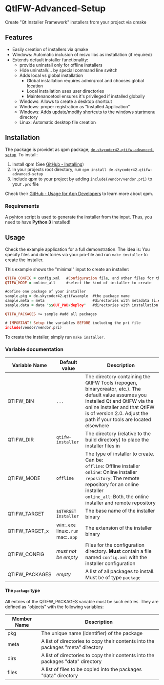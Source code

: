 # QtIFW-Advanced-Setup
Create "Qt Installer Framework" installers from your project via qmake

## Features
- Easily creation of installers via qmake
- Windows: Automatic inclusion of msvc libs as installation (if required)
- Extends default installer functionality:
	- provide uninstall only for offline installers
	- Hide uninstall/... by special command line switch
	- Adds local vs global installation
		- Global installation requires admin/root and chooses global location
		- Local installation uses user directories
		- Maintenancetool ensures it's privileged if installed globally
	- Windows: Allows to create a desktop shortcut
	- Windows: proper registration as "Installed Application"
	- Windows: Adds update/modify shortcuts to the windows startmenu directory
	- Linux: Automatic desktop file creation

## Installation
The package is providet as qpm package, [`de.skycoder42.qtifw-advanced-setup`](https://www.qpm.io/packages/de.skycoder42.qtifw-advanced-setup/index.html). To install:

1. Install qpm (See [GitHub - Installing](https://github.com/Cutehacks/qpm/blob/master/README.md#installing))
2. In your projects root directory, run `qpm install de.skycoder42.qtifw-advanced-setup`
3. Include qpm to your project by adding `include(vendor/vendor.pri)` to your `.pro` file

Check their [GitHub - Usage for App Developers](https://github.com/Cutehacks/qpm/blob/master/README.md#usage-for-app-developers) to learn more about qpm.

### Requirements
A pyhton script is used to generate the installer from the input. Thus, you need to have **Python 3** installed!

## Usage
Check the example application for a full demonstration. The idea is: You specify files and directories via your pro-file and run `make installer` to create the installer.

This example shows the "minimal" input to create an installer:
```.pro
QTIFW_CONFIG = config.xml	#Configuration file, and other files for the config dir
QTIFW_MODE = online_all		#select the kind of installer to create

#define one package of your installer
sample.pkg = de.skycoder42.qtifwsample	#the package name
sample.meta = meta 						#directories with metadata (i.e. the "meta" directory of the package)
sample.data = data "$$OUT_PWD/deploy"	#directories with installation data (i.e. the "data" directory of the package)

QTIFW_PACKAGES += sample #add all packages

# IMPORTANT! Setup the variables BEFORE including the pri file
include(vendor/vendor.pri)
```

To create the installer, simply run `make installer`.

### Variable documentation
 Variable Name	| Default value								| Description
----------------|-------------------------------------------|-------------
 QTIFW_BIN		| `...`										| The directory containing the QtIFW Tools (repogen, binarycreator, etc.). The default value assumes you installed Qt and QtIFW via the online installer and that QtIFW is of version 2.0. Adjust the path if your tools are located elsewhere
 QTIFW_DIR		| `qtifw-installer`							| The directory (relative to the build directory) to place the installer files in
 QTIFW_MODE		| `offline`									| The type of installer to create. Can be:<br>`offline`: Offline installer<br>`online`: Online installer<br>`repository`: The remote repository for an online installer<br>`online_all`: Both, the online installer and remote repository
 QTIFW_TARGET	| `$$TARGET Installer`						| The base name of the installer binary
 QTIFW_TARGET_x	| win:`.exe`<br>linux:`.run`<br>mac:`.app`	| The extension of the installer binary
 QTIFW_CONFIG	| _must not be empty_						| Files for the configuration directory. **Must** contain a file named `config.xml` with the installer configuration
 QTIFW_PACKAGES	| _empty_									| A list of all packages to install. Must be of type `package`

 #### The `package` type
 All entries of the QTIFW_PACKAGES variable must be such entries. They are defined as "objects" with the following variables:

 Member Name	| Description
----------------|-------------
 pkg			| The unique name (identifier) of the package
 meta			| A list of directories to copy their contents into the packages "meta" directory
 dirs			| A list of directories to copy their contents into the packages "data" directory
 files			| A list of files to be copied into the packages "data" directory
